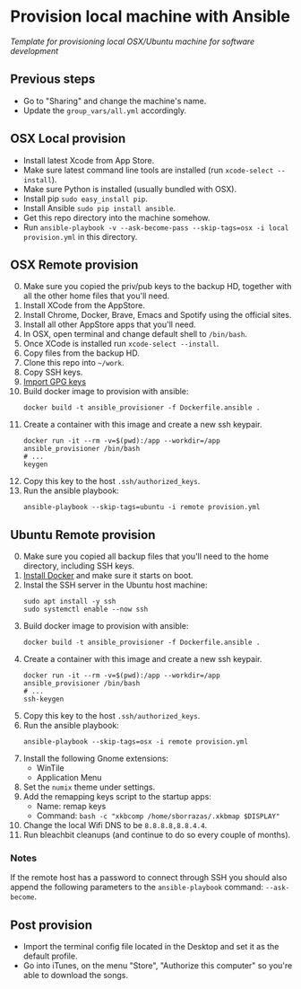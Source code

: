 # Provision local machine with Ansible

*Template for provisioning local OSX/Ubuntu machine for software development*

## Previous steps

* Go to "Sharing" and change the machine's name.
* Update the `group_vars/all.yml` accordingly.

## OSX Local provision

* Install latest Xcode from App Store.
* Make sure latest command line tools are installed (run
  `xcode-select --install`).
* Make sure Python is installed (usually bundled with OSX).
* Install pip `sudo easy_install pip`.
* Install Ansible `sudo pip install ansible`.
* Get this repo directory into the machine somehow.
* Run `ansible-playbook -v --ask-become-pass --skip-tags=osx -i local provision.yml` in this directory.

## OSX Remote provision

0. Make sure you copied the priv/pub keys to the backup HD, together with all
   the other home files that you'll need.
1. Install XCode from the AppStore.
2. Install Chrome, Docker, Brave, Emacs and Spotify using the official sites.
3. Install all other AppStore apps that you'll need.
4. In OSX, open terminal and change default shell to `/bin/bash`.
5. Once XCode is installed run `xcode-select --install`.
6. Copy files from the backup HD.
7. Clone this repo into `~/work`.
8. Copy SSH keys.
9. [Import GPG keys](http://irtfweb.ifa.hawaii.edu/~lockhart/gpg/)
10. Build docker image to provision with ansible:
     ```
     docker build -t ansible_provisioner -f Dockerfile.ansible .
     ```
11. Create a container with this image and create a new ssh keypair.
    ```
    docker run -it --rm -v=$(pwd):/app --workdir=/app ansible_provisioner /bin/bash
    # ...
    keygen
    ```
12. Copy this key to the host `.ssh/authorized_keys`.
13. Run the ansible playbook:
    ```
    ansible-playbook --skip-tags=ubuntu -i remote provision.yml
    ```

## Ubuntu Remote provision

0. Make sure you copied all backup files that you'll need to the home directory, including SSH keys.
1. [Install
   Docker](https://docs.docker.com/engine/install/ubuntu/#install-using-the-repository)
   and make sure it starts on boot.
2. Instal the SSH server in the Ubuntu host machine:
   ```
   sudo apt install -y ssh
   sudo systemctl enable --now ssh
   ```
3. Build docker image to provision with ansible:
     ```
     docker build -t ansible_provisioner -f Dockerfile.ansible .
     ```
4. Create a container with this image and create a new ssh keypair.
    ```
    docker run -it --rm -v=$(pwd):/app --workdir=/app ansible_provisioner /bin/bash
    # ...
    ssh-keygen
    ```
5. Copy this key to the host `.ssh/authorized_keys`.
6. Run the ansible playbook:
   ```
   ansible-playbook --skip-tags=osx -i remote provision.yml
   ```
7. Install the following Gnome extensions:
   * WinTile
   * Application Menu
8. Set the `numix` theme under settings.
9. Add the remapping keys script to the startup apps:
   * Name: remap keys
   * Command: `bash -c "xkbcomp /home/sborrazas/.xkbmap $DISPLAY"`
10. Change the local Wifi DNS to be `8.8.8.8,8.8.4.4`.
11. Run bleachbit cleanups (and continue to do so every couple of months).

### Notes

If the remote host has a password to connect through SSH you should also append
the following parameters to the `ansible-playbook` command: `--ask-become`.

## Post provision

* Import the terminal config file located in the Desktop and set it as the
  default profile.
* Go into iTunes, on the menu "Store", "Authorize this computer" so you're
  able to download the songs.
